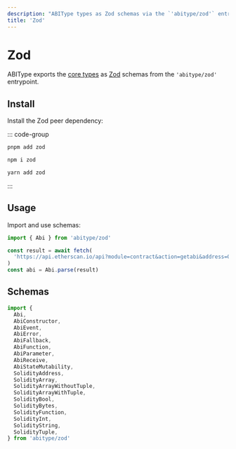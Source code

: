 ```yaml
---
description: "ABIType types as Zod schemas via the `'abitype/zod'` entrypoint."
title: 'Zod'
---
```


# Zod

ABIType exports the [core types](/api/types) as [Zod](https://github.com/colinhacks/zod) schemas from the `'abitype/zod'` entrypoint.

## Install

Install the Zod peer dependency:

::: code-group

```bash [pnpm]
pnpm add zod
```

```bash [npm]
npm i zod
```

```bash [yarn]
yarn add zod
```

:::

## Usage

Import and use schemas:

```ts twoslash
import { Abi } from 'abitype/zod'

const result = await fetch(
  'https://api.etherscan.io/api?module=contract&action=getabi&address=0x…',
)
const abi = Abi.parse(result)
```

## Schemas

```ts twoslash
import {
  Abi,
  AbiConstructor,
  AbiEvent,
  AbiError,
  AbiFallback,
  AbiFunction,
  AbiParameter,
  AbiReceive,
  AbiStateMutability,
  SolidityAddress,
  SolidityArray,
  SolidityArrayWithoutTuple,
  SolidityArrayWithTuple,
  SolidityBool,
  SolidityBytes,
  SolidityFunction,
  SolidityInt,
  SolidityString,
  SolidityTuple,
} from 'abitype/zod'
```
